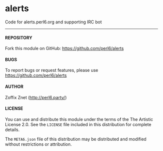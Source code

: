 # alerts

Code for alerts.perl6.org and supporting IRC bot

----

#### REPOSITORY

Fork this module on GitHub:
https://github.com/perl6/alerts

#### BUGS

To report bugs or request features, please use
https://github.com/perl6/alerts

#### AUTHOR

Zoffix Znet (http://perl6.party/)

#### LICENSE

You can use and distribute this module under the terms of the
The Artistic License 2.0. See the `LICENSE` file included in this
distribution for complete details.

The `META6.json` file of this distribution may be distributed and modified
without restrictions or attribution.
